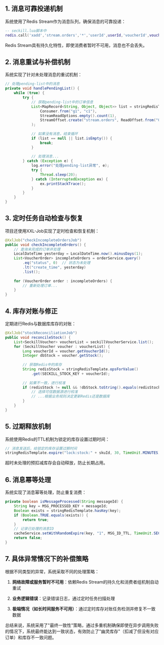 
## 1. 消息可靠投递机制

系统使用了Redis Stream作为消息队列，确保消息的可靠投递：

```lua
-- seckill.lua脚本中
redis.call('xadd','stream.orders','*','userId',userId,'voucherId',voucherId,'id',id)
```

Redis Stream具有持久化特性，即使消费者暂时不可用，消息也不会丢失。

## 2. 消息重试与补偿机制

系统实现了针对未处理消息的重试机制：

```java
// 处理pending-list中的消息
private void handlePendingList() {
    while (true) {
        try {
            // 获取pending-list中的订单信息
            List<MapRecord<String, Object, Object>> list = stringRedisTemplate.opsForStream().read(
                Consumer.from("g1", "c1"),
                StreamReadOptions.empty().count(1),
                StreamOffset.create("stream.orders", ReadOffset.from("0"))
            );
            
            // 如果没有消息，结束循环
            if (list == null || list.isEmpty()) {
                break;
            }
            
            // 处理消息...
        } catch (Exception e) {
            log.error("处理pending-list异常", e);
            try {
                Thread.sleep(20);
            } catch (InterruptedException ex) {
                ex.printStackTrace();
            }
        }
    }
}
```

## 3. 定时任务自动检查与恢复

项目还使用XXL-Job实现了定时检查和恢复机制：

```java
@XxlJob("checkIncompleteOrdersJob")
public void checkIncompleteOrders() {
    // 查询未完成的订单并处理
    LocalDateTime yesterday = LocalDateTime.now().minusDays(1);
    List<VoucherOrder> incompleteOrders = orderService.query()
        .eq("status", 0)  // 状态为未处理
        .lt("create_time", yesterday)
        .list();
    
    for (VoucherOrder order : incompleteOrders) {
        // 重新处理订单...
    }
}
```

## 4. 库存对账与修正

定期进行Redis与数据库库存的对账：

```java
@XxlJob("stockReconciliationJob")
public void reconcileStock() {
    List<SeckillVoucher> voucherList = seckillVoucherService.list();
    for (SeckillVoucher voucher : voucherList) {
        Long voucherId = voucher.getVoucherId();
        Integer dbStock = voucher.getStock();
        
        // 获取Redis中的库存
        String redisStock = stringRedisTemplate.opsForValue()
            .get(SECKILL_STOCK_KEY + voucherId);
        
        // 如果不一致，进行校准
        if (redisStock != null && !dbStock.toString().equals(redisStock)) {
            // 选择可信数据源进行校准
            // ...根据业务规则决定更新Redis还是数据库
        }
    }
}
```

## 5. 过期释放机制

系统使用Redis的TTL机制为锁定的库存设置过期时间：

```java
// 消息发送后，给锁定的库存设置过期时间
stringRedisTemplate.expire("lock:stock:" + skuId, 30, TimeUnit.MINUTES);
```

超时未处理的预扣减库存会自动释放，防止长期占用。

## 6. 消息幂等处理

系统实现了消息幂等处理，防止重复消费：

```java
private boolean isMessageProcessed(String messageId) {
    String key = MSG_PROCESSED_KEY + messageId;
    Boolean exists = stringRedisTemplate.hasKey(key);
    if (Boolean.TRUE.equals(exists)) {
        return true;
    }
    // 记录已处理的消息ID
    cacheService.setWithRandomExpire(key, "1", MSG_ID_TTL, TimeUnit.SECONDS);
    return false;
}
```

## 7. 具体异常情况下的补偿策略

根据不同类型的异常，系统采取不同的处理策略：

1. **网络故障或服务暂时不可用**：依赖Redis Stream的持久化和消费者组机制自动重试
   
2. **业务逻辑错误**：记录错误日志，通过定时任务扫描处理
   
3. **极端情况（如长时间服务不可用）**：通过定时库存对账任务检测并修复不一致数据

总结来说，系统采用了"最终一致性"策略，通过多重机制确保即使在异步调用失败的情况下，系统最终能达到一致状态，有效防止了"幽灵库存"（扣减了但没有对应订单）和库存不一致问题。

